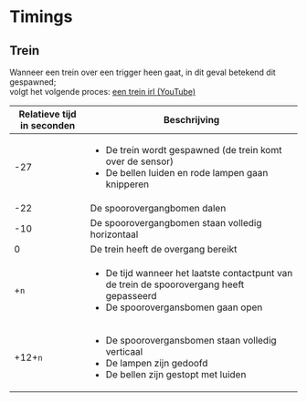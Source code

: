 # Timings
## Trein
Wanneer een trein over een trigger heen gaat, in dit geval betekend dit gespawned;  
volgt het volgende proces:
[een trein irl (YouTube)](https://youtu.be/8rTJjIsKTa0?t=27s)

| Relatieve tijd in seconden | Beschrijving |
| --- | ---
| -27 | <ul><li>De trein wordt gespawned (de trein komt over de sensor)</li><li>De bellen luiden en rode lampen gaan knipperen</li></ul>
| -22 | De spoorovergangbomen dalen
| -10 | De spoorovergangbomen staan volledig horizontaal
| 0 | De trein heeft de overgang bereikt
| +`n` | <ul><li>De tijd wanneer het laatste contactpunt van de trein de spoorovergang heeft gepasseerd</li><li>De spoorovergansbomen gaan open</li></ul>
| +12+`n` | <ul><li>De spoorovergansbomen staan volledig verticaal</li><li>De lampen zijn gedoofd</li><li>De bellen zijn gestopt met luiden</li></ul>